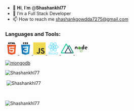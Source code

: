 - 👋 𝐇𝐢, 𝐈’𝐦 @𝐒𝐡𝐚𝐬𝐡𝐚𝐧𝐤𝐡𝐥𝟕𝟕
- 🌱 I’m a Full Stack Developer
- 📫 How to reach me  shashankgowdda7275@gmail.com






<h3 align="left">Languages and Tools:</h3>
<p align="left"> <a href="https://www.w3.org/html/" target="_blank"> <img src="https://raw.githubusercontent.com/devicons/devicon/master/icons/html5/html5-original-wordmark.svg" alt="html5" width="40" height="40"/> </a> <a href="https://www.w3schools.com/css/" target="_blank"> <img src="https://raw.githubusercontent.com/devicons/devicon/master/icons/css3/css3-original-wordmark.svg" alt="css3" width="40" height="40"/> </a> <a href="https://developer.mozilla.org/en-US/docs/Web/JavaScript" target="_blank">  <img src="https://raw.githubusercontent.com/devicons/devicon/master/icons/javascript/javascript-original.svg" alt="javascript" width="40" height="40"/> </a> <a href="https://reactjs.org/" target="_blank"> <img src="https://raw.githubusercontent.com/devicons/devicon/master/icons/react/react-original-wordmark.svg" alt="react" width="40" height="40"/> </a>  <a href="https://nuxtjs.org/" target="_blank">
  <img src="https://raw.githubusercontent.com/devicons/devicon/master/icons/nuxtjs/nuxtjs-original.svg" alt="Nuxt.js" width="40" height="40"/>
</a>
 <a href="https://nodejs.org" target="_blank"> <img src="https://raw.githubusercontent.com/devicons/devicon/master/icons/nodejs/nodejs-original-wordmark.svg" alt="nodejs" width="40" height="40"/> </a>
 
<a href="https://www.mongodb.com/" target="_blank"> <img src="https://github.com/mongodb-js/leaf/blob/master/dist/mongodb-leaf_128x128@2x.png" alt="mongodb" width="40" height="40"/> </a></p>

<p><img align="left" src="https://github-readme-stats.vercel.app/api/top-langs?username=Shashankhl77&show_icons=true&locale=en&layout=compact" alt="Shashankhl77" /></p>
<br/>



<p>&nbsp;<img align="center" src="https://github-readme-stats.vercel.app/api?username=Shashankhl77&show_icons=true&locale=en" alt="Shashankhl77" /></p>

<br/>
<p><img align="center" src="https://github-readme-streak-stats.herokuapp.com/?user=Shashankhl77&" alt="Shashankhl77" /></p>
